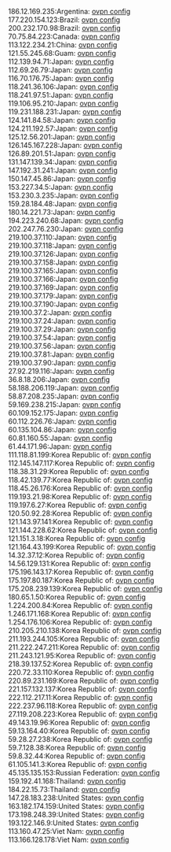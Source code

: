 186.12.169.235:Argentina: [ovpn config](vpn/186_12_169_235.ovpn)  
177.220.154.123:Brazil: [ovpn config](vpn/177_220_154_123.ovpn)  
200.232.170.98:Brazil: [ovpn config](vpn/200_232_170_98.ovpn)  
70.75.84.223:Canada: [ovpn config](vpn/70_75_84_223.ovpn)  
113.122.234.21:China: [ovpn config](vpn/113_122_234_21.ovpn)  
121.55.245.68:Guam: [ovpn config](vpn/121_55_245_68.ovpn)  
112.139.94.71:Japan: [ovpn config](vpn/112_139_94_71.ovpn)  
112.69.26.79:Japan: [ovpn config](vpn/112_69_26_79.ovpn)  
116.70.176.75:Japan: [ovpn config](vpn/116_70_176_75.ovpn)  
118.241.36.106:Japan: [ovpn config](vpn/118_241_36_106.ovpn)  
118.241.97.51:Japan: [ovpn config](vpn/118_241_97_51.ovpn)  
119.106.95.210:Japan: [ovpn config](vpn/119_106_95_210.ovpn)  
119.231.188.231:Japan: [ovpn config](vpn/119_231_188_231.ovpn)  
124.141.84.58:Japan: [ovpn config](vpn/124_141_84_58.ovpn)  
124.211.192.57:Japan: [ovpn config](vpn/124_211_192_57.ovpn)  
125.12.56.201:Japan: [ovpn config](vpn/125_12_56_201.ovpn)  
126.145.167.228:Japan: [ovpn config](vpn/126_145_167_228.ovpn)  
126.89.201.51:Japan: [ovpn config](vpn/126_89_201_51.ovpn)  
131.147.139.34:Japan: [ovpn config](vpn/131_147_139_34.ovpn)  
147.192.31.241:Japan: [ovpn config](vpn/147_192_31_241.ovpn)  
150.147.45.86:Japan: [ovpn config](vpn/150_147_45_86.ovpn)  
153.227.34.5:Japan: [ovpn config](vpn/153_227_34_5.ovpn)  
153.230.3.235:Japan: [ovpn config](vpn/153_230_3_235.ovpn)  
159.28.184.48:Japan: [ovpn config](vpn/159_28_184_48.ovpn)  
180.14.221.73:Japan: [ovpn config](vpn/180_14_221_73.ovpn)  
194.223.240.68:Japan: [ovpn config](vpn/194_223_240_68.ovpn)  
202.247.76.230:Japan: [ovpn config](vpn/202_247_76_230.ovpn)  
219.100.37.110:Japan: [ovpn config](vpn/219_100_37_110.ovpn)  
219.100.37.118:Japan: [ovpn config](vpn/219_100_37_118.ovpn)  
219.100.37.126:Japan: [ovpn config](vpn/219_100_37_126.ovpn)  
219.100.37.158:Japan: [ovpn config](vpn/219_100_37_158.ovpn)  
219.100.37.165:Japan: [ovpn config](vpn/219_100_37_165.ovpn)  
219.100.37.166:Japan: [ovpn config](vpn/219_100_37_166.ovpn)  
219.100.37.169:Japan: [ovpn config](vpn/219_100_37_169.ovpn)  
219.100.37.179:Japan: [ovpn config](vpn/219_100_37_179.ovpn)  
219.100.37.190:Japan: [ovpn config](vpn/219_100_37_190.ovpn)  
219.100.37.2:Japan: [ovpn config](vpn/219_100_37_2.ovpn)  
219.100.37.24:Japan: [ovpn config](vpn/219_100_37_24.ovpn)  
219.100.37.29:Japan: [ovpn config](vpn/219_100_37_29.ovpn)  
219.100.37.54:Japan: [ovpn config](vpn/219_100_37_54.ovpn)  
219.100.37.56:Japan: [ovpn config](vpn/219_100_37_56.ovpn)  
219.100.37.81:Japan: [ovpn config](vpn/219_100_37_81.ovpn)  
219.100.37.90:Japan: [ovpn config](vpn/219_100_37_90.ovpn)  
27.92.219.116:Japan: [ovpn config](vpn/27_92_219_116.ovpn)  
36.8.18.206:Japan: [ovpn config](vpn/36_8_18_206.ovpn)  
58.188.206.119:Japan: [ovpn config](vpn/58_188_206_119.ovpn)  
58.87.208.235:Japan: [ovpn config](vpn/58_87_208_235.ovpn)  
59.169.238.215:Japan: [ovpn config](vpn/59_169_238_215.ovpn)  
60.109.152.175:Japan: [ovpn config](vpn/60_109_152_175.ovpn)  
60.112.226.76:Japan: [ovpn config](vpn/60_112_226_76.ovpn)  
60.135.104.86:Japan: [ovpn config](vpn/60_135_104_86.ovpn)  
60.81.160.55:Japan: [ovpn config](vpn/60_81_160_55.ovpn)  
61.44.171.96:Japan: [ovpn config](vpn/61_44_171_96.ovpn)  
111.118.81.199:Korea Republic of: [ovpn config](vpn/111_118_81_199.ovpn)  
112.145.147.117:Korea Republic of: [ovpn config](vpn/112_145_147_117.ovpn)  
118.38.31.29:Korea Republic of: [ovpn config](vpn/118_38_31_29.ovpn)  
118.42.139.77:Korea Republic of: [ovpn config](vpn/118_42_139_77.ovpn)  
118.45.26.176:Korea Republic of: [ovpn config](vpn/118_45_26_176.ovpn)  
119.193.21.98:Korea Republic of: [ovpn config](vpn/119_193_21_98.ovpn)  
119.197.6.27:Korea Republic of: [ovpn config](vpn/119_197_6_27.ovpn)  
120.50.92.28:Korea Republic of: [ovpn config](vpn/120_50_92_28.ovpn)  
121.143.97.141:Korea Republic of: [ovpn config](vpn/121_143_97_141.ovpn)  
121.144.228.62:Korea Republic of: [ovpn config](vpn/121_144_228_62.ovpn)  
121.151.3.18:Korea Republic of: [ovpn config](vpn/121_151_3_18.ovpn)  
121.164.43.199:Korea Republic of: [ovpn config](vpn/121_164_43_199.ovpn)  
14.32.37.12:Korea Republic of: [ovpn config](vpn/14_32_37_12.ovpn)  
14.56.129.131:Korea Republic of: [ovpn config](vpn/14_56_129_131.ovpn)  
175.196.143.17:Korea Republic of: [ovpn config](vpn/175_196_143_17.ovpn)  
175.197.80.187:Korea Republic of: [ovpn config](vpn/175_197_80_187.ovpn)  
175.208.239.139:Korea Republic of: [ovpn config](vpn/175_208_239_139.ovpn)  
180.65.1.50:Korea Republic of: [ovpn config](vpn/180_65_1_50.ovpn)  
1.224.200.84:Korea Republic of: [ovpn config](vpn/1_224_200_84.ovpn)  
1.246.171.168:Korea Republic of: [ovpn config](vpn/1_246_171_168.ovpn)  
1.254.176.106:Korea Republic of: [ovpn config](vpn/1_254_176_106.ovpn)  
210.205.210.138:Korea Republic of: [ovpn config](vpn/210_205_210_138.ovpn)  
211.193.244.105:Korea Republic of: [ovpn config](vpn/211_193_244_105.ovpn)  
211.222.247.211:Korea Republic of: [ovpn config](vpn/211_222_247_211.ovpn)  
211.243.121.95:Korea Republic of: [ovpn config](vpn/211_243_121_95.ovpn)  
218.39.137.52:Korea Republic of: [ovpn config](vpn/218_39_137_52.ovpn)  
220.72.33.110:Korea Republic of: [ovpn config](vpn/220_72_33_110.ovpn)  
220.89.231.169:Korea Republic of: [ovpn config](vpn/220_89_231_169.ovpn)  
221.157.132.137:Korea Republic of: [ovpn config](vpn/221_157_132_137.ovpn)  
222.112.217.11:Korea Republic of: [ovpn config](vpn/222_112_217_11.ovpn)  
222.237.96.118:Korea Republic of: [ovpn config](vpn/222_237_96_118.ovpn)  
27.119.208.223:Korea Republic of: [ovpn config](vpn/27_119_208_223.ovpn)  
49.143.19.96:Korea Republic of: [ovpn config](vpn/49_143_19_96.ovpn)  
59.13.164.40:Korea Republic of: [ovpn config](vpn/59_13_164_40.ovpn)  
59.28.27.238:Korea Republic of: [ovpn config](vpn/59_28_27_238.ovpn)  
59.7.128.38:Korea Republic of: [ovpn config](vpn/59_7_128_38.ovpn)  
59.8.32.44:Korea Republic of: [ovpn config](vpn/59_8_32_44.ovpn)  
61.105.141.3:Korea Republic of: [ovpn config](vpn/61_105_141_3.ovpn)  
45.135.135.153:Russian Federation: [ovpn config](vpn/45_135_135_153.ovpn)  
159.192.41.168:Thailand: [ovpn config](vpn/159_192_41_168.ovpn)  
184.22.15.73:Thailand: [ovpn config](vpn/184_22_15_73.ovpn)  
147.28.183.238:United States: [ovpn config](vpn/147_28_183_238.ovpn)  
163.182.174.159:United States: [ovpn config](vpn/163_182_174_159.ovpn)  
173.198.248.39:United States: [ovpn config](vpn/173_198_248_39.ovpn)  
193.122.146.9:United States: [ovpn config](vpn/193_122_146_9.ovpn)  
113.160.47.25:Viet Nam: [ovpn config](vpn/113_160_47_25.ovpn)  
113.166.128.178:Viet Nam: [ovpn config](vpn/113_166_128_178.ovpn)  

